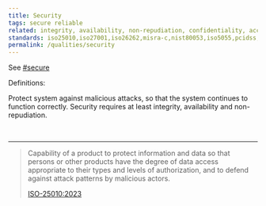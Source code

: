 ```yaml
---
title: Security
tags: secure reliable
related: integrity, availability, non-repudiation, confidentiality, accountability, authenticity, resistance
standards: iso25010,iso27001,iso26262,misra-c,nist80053,iso5055,pcidss,iso42001,aiuc1,iec-62304,hl7
permalink: /qualities/security
---
```


See [#secure](/tag-secure)

Definitions:

<div class="arc42-help">

Protect system against malicious attacks, so that the system continues to function correctly. 
Security requires at least integrity, availability and non-repudiation.
</div><br>

<hr class="with-no-margin"/>

>Capability of a product to protect information and data so that persons or other products have the degree of data access appropriate to their types and levels of authorization, and to defend against attack patterns by malicious actors.
>
>[ISO-25010:2023](/references/#iso-25010-2023)


